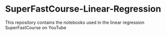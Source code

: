# SuperFastCourse-Linear-Regression
This repository contains the notebooks used in the linear regression SuperFastCourse on YouTube
